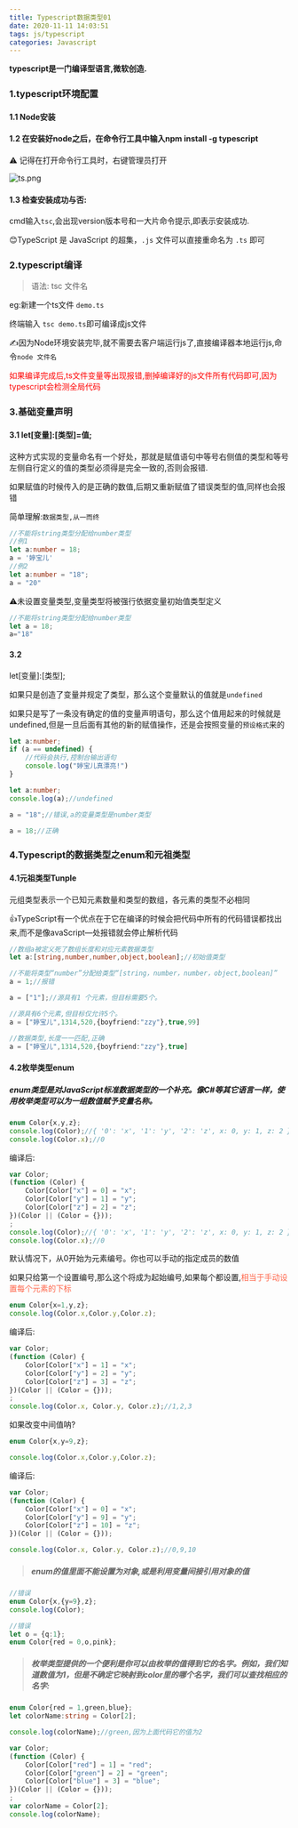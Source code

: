 ```yaml
---
title: Typescript数据类型01
date: 2020-11-11 14:03:51
tags: js/typescript
categories: Javascript
---
```


**typescript是一门编译型语言,微软创造.**

### 1.typescript环境配置

#### 1.1 Node安装

#### 1.2   在安装好node之后，在命令行工具中输入npm install -g typescript

⚠️ 记得在打开命令行工具时，右键管理员打开

![ts.png](https://i.loli.net/2020/11/18/BVtbM9FydAojpJm.png)

<!-- more -->

#### 1.3  检查安装成功与否:

cmd输入`tsc`,会出现version版本号和一大片命令提示,即表示安装成功.

😊TypeScript 是 JavaScript 的超集，`.js` 文件可以直接重命名为 `.ts` 即可

### 2.typescript编译

> 语法: tsc 文件名

eg:新建一个ts文件  `demo.ts`

终端输入 `tsc demo.ts`即可编译成js文件

✍因为Node环境安装完毕,就不需要去客户端运行js了,直接编译器本地运行js,命令`node 文件名`

<font  style="color:red;">如果编译完成后,ts文件变量等出现报错,删掉编译好的js文件所有代码即可,因为typescript会检测全局代码</font>

### 3.基础变量声明

#### 3.1 let[变量]:[类型]=值;

这种方式实现的变量命名有一个好处，那就是赋值语句中等号右侧值的类型和等号左侧自行定义的值的类型必须得是完全一致的,否则会报错.

如果赋值的时候传入的是正确的数值,后期又重新赋值了错误类型的值,同样也会报错

简单理解:`数据类型,从一而终`

```typescript
//不能将string类型分配给number类型
//例1
let a:number = 18;
a = '婷宝儿'
//例2
let a:number = "18";
a = "20"
```

⚠️未设置变量类型,变量类型将被强行依据变量初始值类型定义

```typescript
//不能将string类型分配给number类型
let a = 18;
a="18"
```

#### 3.2  

let[变量]:[类型];

如果只是创造了变量并规定了类型，那么这个变量默认的值就是`undefined`

如果只是写了一条没有确定的值的变量声明语句，那么这个值用起来的时候就是undefined,但是一旦后面有其他的新的赋值操作，还是会按照变量的`预设格式`来的

```typescript
let a:number;
if (a == undefined) {
    //代码会执行,控制台输出语句
    console.log("婷宝儿真漂亮!")
}
```

```typescript
let a:number;
console.log(a);//undefined

a = "18";//错误,a的变量类型是number类型

a = 18;//正确
```

### 4.Typescript的数据类型之enum和元祖类型

#### 4.1元祖类型Tunple

元组类型表示一个已知元素数量和类型的数组，各元素的类型不必相同

👍TypeScript有一个优点在于它在编译的时候会把代码中所有的代码错误都找出来,而不是像avaScript—处报错就会停止解析代码

```typescript
//数组a被定义死了数组长度和对应元素数据类型
let a:[string,number,number,object,boolean];//初始值类型

//不能将类型“number”分配给类型“[string，number，number，object,boolean]”
a = 1;//报错

a = ["1"];//源具有1 个元素，但目标需要5个。

//源具有6个元素,但目标仅允许5个。
a = ["婷宝儿",1314,520,{boyfriend:"zzy"},true,99]

//数据类型,长度一一匹配,正确
a = ["婷宝儿",1314,520,{boyfriend:"zzy"},true]

```

#### 4.2枚举类型enum

##### enum类型是对JavaScript标准数据类型的一个补充。像C#等其它语言一样，使用枚举类型可以为一组数值赋予变量名称。

```typescript
enum Color{x,y,z};
console.log(Color);//{ '0': 'x', '1': 'y', '2': 'z', x: 0, y: 1, z: 2 }
console.log(Color.x);//0
```

编译后:

```javascript
var Color;
(function (Color) {
    Color[Color["x"] = 0] = "x";
    Color[Color["y"] = 1] = "y";
    Color[Color["z"] = 2] = "z";
})(Color || (Color = {}));
;
console.log(Color);//{ '0': 'x', '1': 'y', '2': 'z', x: 0, y: 1, z: 2 }
console.log(Color.x);//0
```

默认情况下，从0开始为元素编号。你也可以手动的指定成员的数值

如果只给第一个设置编号,那么这个将成为起始编号,如果每个都设置,<font style="color:tomato;">相当于手动设置每个元素的下标</font>

```typescript
enum Color{x=1,y,z};
console.log(Color.x,Color.y,Color.z);
```

编译后:

```javascript
var Color;
(function (Color) {
    Color[Color["x"] = 1] = "x";
    Color[Color["y"] = 2] = "y";
    Color[Color["z"] = 3] = "z";
})(Color || (Color = {}));
;
console.log(Color.x, Color.y, Color.z);//1,2,3
```

如果改变中间值呐?

```typescript
enum Color{x,y=9,z};

console.log(Color.x,Color.y,Color.z);

```

编译后:

```javascript
var Color;
(function (Color) {
    Color[Color["x"] = 0] = "x";
    Color[Color["y"] = 9] = "y";
    Color[Color["z"] = 10] = "z";
})(Color || (Color = {}));

console.log(Color.x, Color.y, Color.z);//0,9,10
```

> ##### enum的值里面不能设置为对象,或是利用变量间接引用对象的值

```typescript
//错误
enum Color{x,{y=9},z};
console.log(Color);
```

```typescript
//错误
let o = {q:1};
enum Color{red = 0,o,pink};
```

> ##### 枚举类型提供的一个便利是你可以由枚举的值得到它的名字。例如，我们知道数值为1，但是不确定它映射到color里的哪个名字，我们可以查找相应的名字:

```typescript
enum Color{red = 1,green,blue};
let colorName:string = Color[2];

console.log(colorName);//green,因为上面代码它的值为2
```

```javascript
var Color;
(function (Color) {
    Color[Color["red"] = 1] = "red";
    Color[Color["green"] = 2] = "green";
    Color[Color["blue"] = 3] = "blue";
})(Color || (Color = {}));
;
var colorName = Color[2];
console.log(colorName);
```

